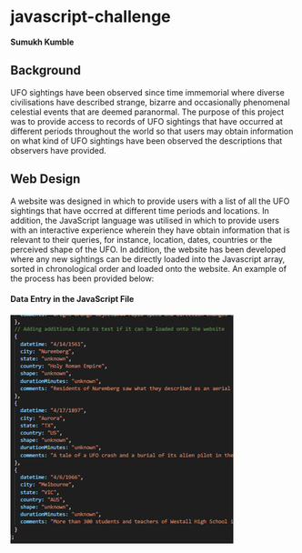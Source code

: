 # javascript-challenge

**Sumukh Kumble**

## Background

UFO sightings have been observed since time immemorial where diverse civilisations have described strange, bizarre and occasionally phenomenal celestial events that are deemed paranormal. The purpose of this project was to provide access to records of UFO sightings that have occurred at different periods throughout the world so that users may obtain information on what kind of UFO sightings have been observed the descriptions that observers have provided. 

## Web Design

A website was designed in which to provide users with a list of all the UFO sightings that have occrred at different time periods and locations. In addition, the JavaScript language was utilised in which to provide users with an interactive experience wherein they have obtain information that is relevant to their queries, for instance, location, dates, countries or the perceived shape of the UFO. In addition, the website has been developed where any new sightings can be directly loaded into the Javascript array, sorted in chronological order and loaded onto the website. An example of the process has been provided below:

#### Data Entry in the JavaScript File

![Screen Shot1](https://raw.githubusercontent.com/skumble27/javascript-challenge/main/screenshots/screenshot1.png)

